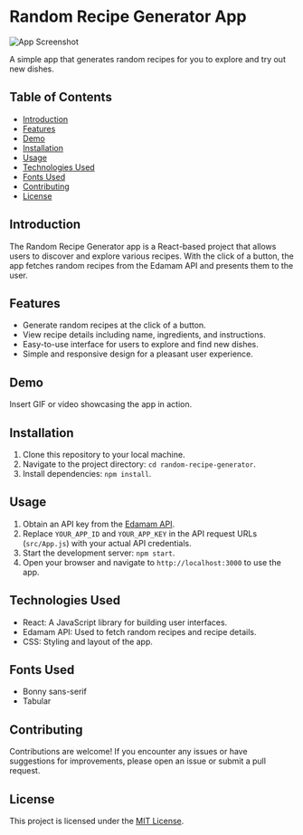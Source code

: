 # Random Recipe Generator App

![App Screenshot](screenshot.png) <!-- Replace with your app's screenshot -->

A simple app that generates random recipes for you to explore and try out new dishes.

## Table of Contents

- [Introduction](#introduction)
- [Features](#features)
- [Demo](#demo)
- [Installation](#installation)
- [Usage](#usage)
- [Technologies Used](#technologies-used)
- [Fonts Used](#fonts-used)
- [Contributing](#contributing)
- [License](#license)

## Introduction

The Random Recipe Generator app is a React-based project that allows users to discover and explore various recipes. With the click of a button, the app fetches random recipes from the Edamam API and presents them to the user.

## Features

- Generate random recipes at the click of a button.
- View recipe details including name, ingredients, and instructions.
- Easy-to-use interface for users to explore and find new dishes.
- Simple and responsive design for a pleasant user experience.

## Demo

Insert GIF or video showcasing the app in action.

## Installation

1. Clone this repository to your local machine.
2. Navigate to the project directory: `cd random-recipe-generator`.
3. Install dependencies: `npm install`.

## Usage

1. Obtain an API key from the [Edamam API](https://developer.edamam.com/).
2. Replace `YOUR_APP_ID` and `YOUR_APP_KEY` in the API request URLs (`src/App.js`) with your actual API credentials.
3. Start the development server: `npm start`.
4. Open your browser and navigate to `http://localhost:3000` to use the app.

## Technologies Used

- React: A JavaScript library for building user interfaces.
- Edamam API: Used to fetch random recipes and recipe details.
- CSS: Styling and layout of the app.

## Fonts Used
- Bonny sans-serif
- Tabular
## Contributing

Contributions are welcome! If you encounter any issues or have suggestions for improvements, please open an issue or submit a pull request.

## License

This project is licensed under the [MIT License](LICENSE).